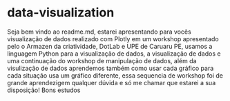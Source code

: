 # data-visualization
Seja bem vindo ao readme.md, estarei apresentando para vocês visualização de dados realizado com Plotly em um workshop 
apresentado pelo o Armazen da criatividade, DotLab e UPE de Caruaru PE, usamos a linguagem Python para a visualização de dados, a visualização de dados e uma continuação
do workshop de manipulação de dados, além da visulização de dados aprendemos também como usar cada gráfico para cada situação usa um gráfico diferente, essa sequencia de
workshop foi de grande aprendezigem qualquer dúvida e só me chamar que estarei a sua disposição! Bons estudos
